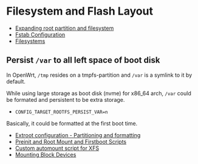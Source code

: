 # Filesystem and Flash Layout

- [Expanding root partition and filesystem](https://openwrt.org/docs/guide-user/advanced/expand_root)
- [Fstab Configuration](https://openwrt.org/docs/guide-user/storage/fstab)
- [Filesystems](https://openwrt.org/docs/guide-user/storage/filesystems-and-partitions)

## Persist `/var` to all left space of boot disk

In OpenWrt, `/tmp` resides on a tmpfs-partition and `/var` is a symlink to it by
default.

While using large storage as boot disk (nvme) for x86_64 arch, `/var` could be
formated and persistent to be extra storage.

- `CONFIG_TARGET_ROOTFS_PERSIST_VAR=n`

Basically, it could be formatted at the first boot time.

- [Extroot configuration - Partitioning and formatting](https://openwrt.org/docs/guide-user/additional-software/extroot_configuration#partitioning_and_formatting)
- [Preinit and Root Mount and Firstboot Scripts](https://openwrt.org/docs/techref/preinit_mount)
- [Custom automount script for XFS](https://openwrt.org/docs/guide-user/base-system/hotplug#custom_automount_script_for_xfs)
- [Mounting Block Devices](https://openwrt.org/docs/techref/block_mount)
